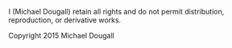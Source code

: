 I (Michael Dougall) retain all rights and do not permit distribution, reproduction, or derivative works.

Copyright 2015 Michael Dougall